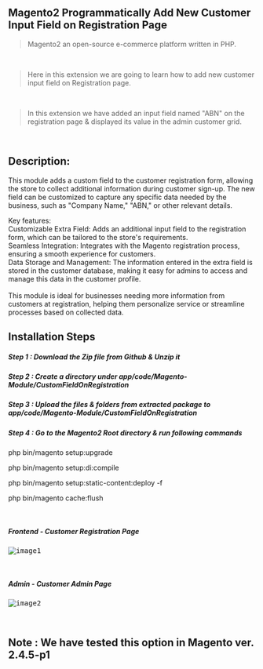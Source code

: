 ## Magento2 Programmatically Add New Customer Input Field on Registration Page

> Magento2 an open-source e-commerce platform written in PHP.

&nbsp;
&nbsp;

> Here in this extension we are going to learn how to add new customer input field on Registration page.

&nbsp;
&nbsp;

> In this extension we have added an input field named "ABN" on the registration page & displayed its value in the admin customer grid.

&nbsp;
&nbsp;

## Description:
This module adds a custom field to the customer registration form, allowing the store to collect additional information during customer sign-up. The new field can be customized to capture any specific data needed by the business, such as "Company Name," "ABN," or other relevant details.

Key features:<br />
Customizable Extra Field: Adds an additional input field to the registration form, which can be tailored to the store's requirements.<br />
Seamless Integration: Integrates with the Magento registration process, ensuring a smooth experience for customers.<br />
Data Storage and Management: The information entered in the extra field is stored in the customer database, making it easy for admins to access and manage this data in the customer profile.<br />
<br />
This module is ideal for businesses needing more information from customers at registration, helping them personalize service or streamline processes based on collected data.

## Installation Steps

##### Step 1 : Download the Zip file from Github & Unzip it
##### Step 2 : Create a directory under app/code/Magento-Module/CustomFieldOnRegistration
##### Step 3 : Upload the files & folders from extracted package to app/code/Magento-Module/CustomFieldOnRegistration
##### Step 4 : Go to the Magento2 Root directory & run following commands

php bin/magento setup:upgrade

php bin/magento setup:di:compile

php bin/magento setup:static-content:deploy -f

php bin/magento cache:flush

&nbsp;
&nbsp;

<h5>Frontend - Customer Registration Page</h5>
<kbd>

![image1](https://user-images.githubusercontent.com/123800304/218378188-905c851e-abf9-46fd-9c34-6d151e80bf03.png)


</kbd>

&nbsp;
&nbsp;

<h5>Admin - Customer Admin Page</h5>
<kbd>


![image2](https://user-images.githubusercontent.com/123800304/218378310-878b8aae-03cb-4406-b61a-252d87b74200.png)


</kbd>

&nbsp;
&nbsp;
## Note : We have tested this option in Magento ver. 2.4.5-p1
